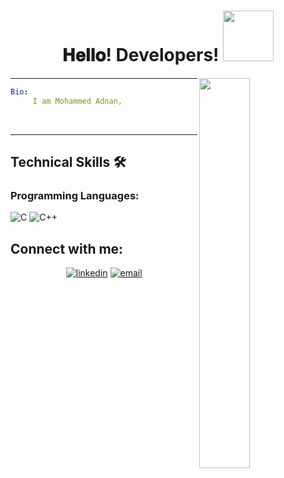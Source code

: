 <h1  align="center">  𝐇𝐞𝐥𝐥𝐨! Developers!       <img src="https://media0.giphy.com/media/26xBukhJ0i8KXADYc/source.gif" width="81px"></h1>
<img width="40%" align="right"   src="https://cdn.dribbble.com/users/1059583/screenshots/4171367/coding-freak.gif" >
<hr/>

```yaml
Bio:
     I am Mohammed Adnan,
```

<br>
<hr/>
<h2> Technical Skills 🛠 </h2>

<h3 align="left">Programming Languages:</h3>

![C](https://img.shields.io/badge/-C-000?&logo=C)
![C++](https://img.shields.io/badge/-C++-00599C?style=flat-square&logo=c)

<h2> Connect with me: </h2>

<p align="center">
  <a href="https://www.linkedin.com/in/adnan02/"><img src="https://img.icons8.com/color/96/000000/linkedin.png" alt="linkedin"/></a>
  <a href="mailto:adnans3917@gmail.com"><img src="https://img.icons8.com/color/96/000000/gmail.png" alt="email"/></a>
</p>
  <!---   <a href="https://hub.docker.com/u/matyo91"><img src="https://img.icons8.com/color/96/000000/docker.png" alt="docker"/></a> --->
